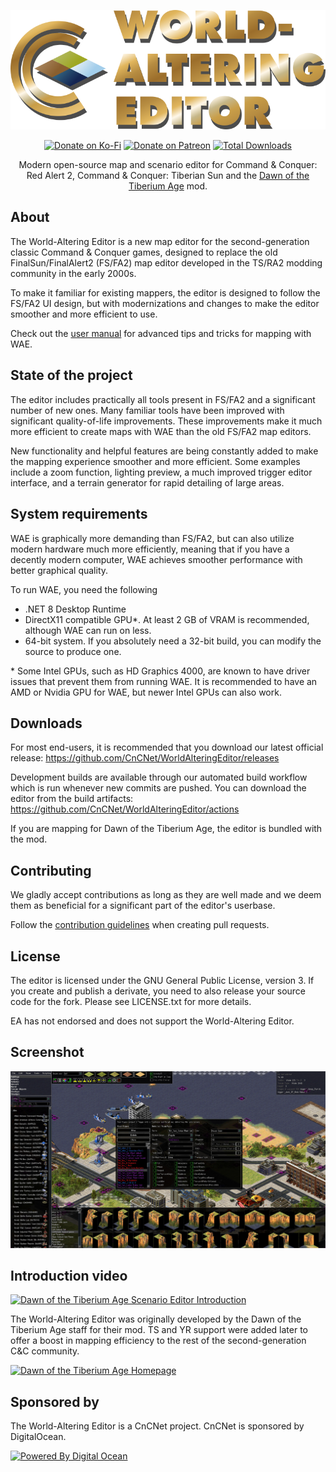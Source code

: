 <p align="center">
  <img alt="World-Altering Editor Logo" src="https://raw.githubusercontent.com/CnCNet/WorldAlteringEditor/refs/heads/master/docs/images/waelogotype.png" width=600 />
</p>
<p align="center">
  <a href="https://ko-fi.com/rampastring"><img alt="Donate on Ko-Fi" src="https://img.shields.io/badge/Donate-KoFi-green.svg"></a>
  <a href="https://www.patreon.com/rampastring"><img alt="Donate on Patreon" src="https://img.shields.io/badge/Donate-Patreon-red.svg"></a>
  <a href="https://github.com/CnCNet/WorldAlteringEditor/releases"><img alt="Total Downloads" src="https://img.shields.io/github/downloads/CnCNet/WorldAlteringEditor/total.svg"></a>
</p>

<p align="center">
  Modern open-source map and scenario editor for Command & Conquer: Red Alert 2, Command & Conquer: Tiberian Sun and the <a href="https://www.moddb.com/mods/the-dawn-of-the-tiberium-age">Dawn of the Tiberium Age</a> mod.
</p>

## About

The World-Altering Editor is a new map editor for the second-generation classic Command & Conquer games,
designed to replace the old FinalSun/FinalAlert2 (FS/FA2) map editor developed in the TS/RA2 modding community in the early 2000s.

To make it familiar for existing mappers, the editor is designed to follow the FS/FA2 UI design,
but with modernizations and changes to make the editor smoother and more efficient to use.

Check out the [user manual](docs/Manual.md) for advanced tips and tricks for mapping with WAE.

## State of the project

The editor includes practically all tools present in FS/FA2 and a significant number of
new ones. Many familiar tools have been improved with significant quality-of-life improvements.
These improvements make it much more efficient to create maps with WAE than the old FS/FA2 map editors.

New functionality and helpful features are being constantly added to make the mapping experience smoother and more efficient.
Some examples include a zoom function, lighting preview, a much improved trigger editor interface, and a terrain generator for rapid detailing of large areas.

## System requirements

WAE is graphically more demanding than FS/FA2, but can also utilize modern hardware
much more efficiently, meaning that if you have a decently modern computer, WAE achieves smoother
performance with better graphical quality.

To run WAE, you need the following

- .NET 8 Desktop Runtime
- DirectX11 compatible GPU\*. At least 2 GB of VRAM is recommended, although WAE can run on less.
- 64-bit system. If you absolutely need a 32-bit build, you can modify the source to produce one.

\* Some Intel GPUs, such as HD Graphics 4000, are known to have driver issues that prevent them from running WAE. It is recommended to have an AMD or Nvidia GPU for WAE, but newer Intel GPUs can also work.

## Downloads

For most end-users, it is recommended that you download our latest official release: https://github.com/CnCNet/WorldAlteringEditor/releases

Development builds are available through our automated build workflow which is run whenever new commits are pushed. You can download the editor from the build artifacts:
https://github.com/CnCNet/WorldAlteringEditor/actions

If you are mapping for Dawn of the Tiberium Age, the editor is bundled with the mod.

## Contributing

We gladly accept contributions as long as they are well made and we deem them as beneficial for a significant part of the editor's userbase.

Follow the [contribution guidelines](docs/Contributing.md) when creating pull requests.

## License

The editor is licensed under the GNU General Public License, version 3.
If you create and publish a derivate, you need to also release your source code for the fork.
Please see LICENSE.txt for more details.

EA has not endorsed and does not support the World-Altering Editor.

## Screenshot

![Screenshot of the editor](docs/images/mapeditor.jpg "Map Editor Screenshot")

## Introduction video

[![Dawn of the Tiberium Age Scenario Editor Introduction](docs/images/videopreview.jpg)](https://www.youtube.com/watch?v=jIcr3nCqx7M "Dawn of the Tiberium Age Scenario Editor Introduction")

The World-Altering Editor was originally developed by the Dawn of the Tiberium Age staff for their mod. TS and YR support were added later to offer a boost in mapping efficiency to the rest of the second-generation C&C community.

[![Dawn of the Tiberium Age Homepage](docs/images/dtalogo.png)](https://www.moddb.com/mods/the-dawn-of-the-tiberium-age "Dawn of the Tiberium Age Homepage")

## Sponsored by

The World-Altering Editor is a CnCNet project. CnCNet is sponsored by DigitalOcean.

<a href="https://www.digitalocean.com/?refcode=337544e2ec7b&utm_campaign=Referral_Invite&utm_medium=opensource&utm_source=CnCNet" title="Powered by Digital Ocean" target="_blank">
    <img src="https://opensource.nyc3.cdn.digitaloceanspaces.com/attribution/assets/PoweredByDO/DO_Powered_by_Badge_blue.svg" width="201px" alt="Powered By Digital Ocean" />
</a>